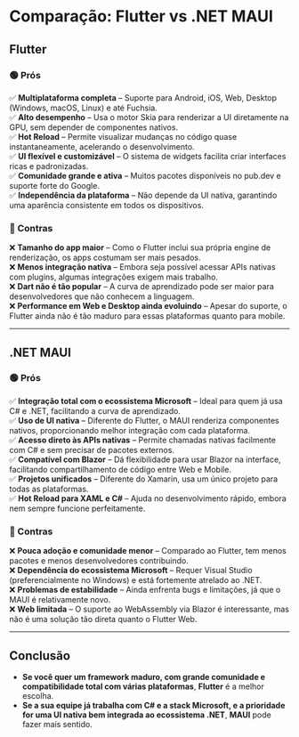 # Comparação: Flutter vs .NET MAUI

## **Flutter**  
### 🟢 Prós  
✅ **Multiplataforma completa** – Suporte para Android, iOS, Web, Desktop (Windows, macOS, Linux) e até Fuchsia.  
✅ **Alto desempenho** – Usa o motor Skia para renderizar a UI diretamente na GPU, sem depender de componentes nativos.  
✅ **Hot Reload** – Permite visualizar mudanças no código quase instantaneamente, acelerando o desenvolvimento.  
✅ **UI flexível e customizável** – O sistema de widgets facilita criar interfaces ricas e padronizadas.  
✅ **Comunidade grande e ativa** – Muitos pacotes disponíveis no pub.dev e suporte forte do Google.  
✅ **Independência da plataforma** – Não depende da UI nativa, garantindo uma aparência consistente em todos os dispositivos.  

### 🔴 Contras  
❌ **Tamanho do app maior** – Como o Flutter inclui sua própria engine de renderização, os apps costumam ser mais pesados.  
❌ **Menos integração nativa** – Embora seja possível acessar APIs nativas com plugins, algumas integrações exigem mais trabalho.  
❌ **Dart não é tão popular** – A curva de aprendizado pode ser maior para desenvolvedores que não conhecem a linguagem.  
❌ **Performance em Web e Desktop ainda evoluindo** – Apesar do suporte, o Flutter ainda não é tão maduro para essas plataformas quanto para mobile.  

---

## **.NET MAUI**  
### 🟢 Prós  
✅ **Integração total com o ecossistema Microsoft** – Ideal para quem já usa C# e .NET, facilitando a curva de aprendizado.  
✅ **Uso de UI nativa** – Diferente do Flutter, o MAUI renderiza componentes nativos, proporcionando melhor integração com cada plataforma.  
✅ **Acesso direto às APIs nativas** – Permite chamadas nativas facilmente com C# e sem precisar de pacotes externos.  
✅ **Compatível com Blazor** – Dá flexibilidade para usar Blazor na interface, facilitando compartilhamento de código entre Web e Mobile.  
✅ **Projetos unificados** – Diferente do Xamarin, usa um único projeto para todas as plataformas.  
✅ **Hot Reload para XAML e C#** – Ajuda no desenvolvimento rápido, embora nem sempre funcione perfeitamente.  

### 🔴 Contras  
❌ **Pouca adoção e comunidade menor** – Comparado ao Flutter, tem menos pacotes e menos desenvolvedores contribuindo.  
❌ **Dependência do ecossistema Microsoft** – Requer Visual Studio (preferencialmente no Windows) e está fortemente atrelado ao .NET.  
❌ **Problemas de estabilidade** – Ainda enfrenta bugs e limitações, já que o MAUI é relativamente novo.  
❌ **Web limitada** – O suporte ao WebAssembly via Blazor é interessante, mas não é uma solução tão direta quanto o Flutter Web.  

---

## **Conclusão**  
- **Se você quer um framework maduro, com grande comunidade e compatibilidade total com várias plataformas**, **Flutter** é a melhor escolha.  
- **Se a sua equipe já trabalha com C# e a stack Microsoft, e a prioridade for uma UI nativa bem integrada ao ecossistema .NET**, **MAUI** pode fazer mais sentido.  


